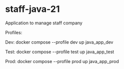 # staff-java-21
Application to manage staff company

Profiles:


Dev:  docker compose --profile dev up java_app_dev


Test:  docker compose --profile test up java_app_test


Prod:  docker compose --profile prod up java_app_prod
